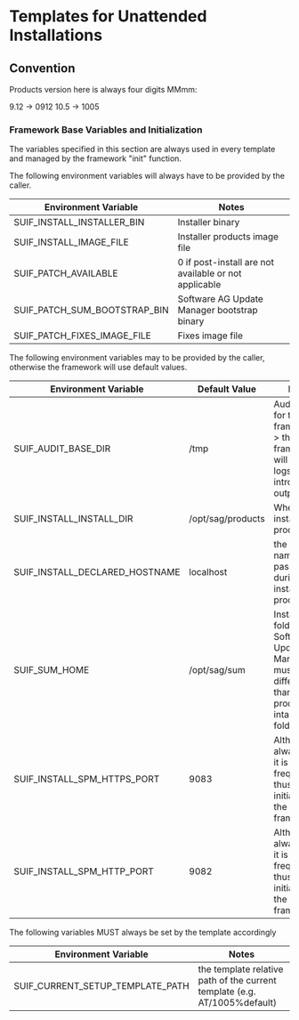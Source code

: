 # Templates for Unattended Installations

## Convention

Products version here is always four digits MMmm:

9.12 -> 0912
10.5 -> 1005

### Framework Base Variables and Initialization

The variables specified in this section are always used in every template and managed by the framework "init" function.

The following environment variables will always have to be provided by the caller.

|Environment Variable|Notes|
|-|-|
|SUIF_INSTALL_INSTALLER_BIN|Installer binary|
|SUIF_INSTALL_IMAGE_FILE|Installer products image file|
|SUIF_PATCH_AVAILABLE|0 if post-install are not available or not applicable|
|SUIF_PATCH_SUM_BOOTSTRAP_BIN|Software AG Update Manager bootstrap binary|
|SUIF_PATCH_FIXES_IMAGE_FILE|Fixes image file|

The following environment variables may to be provided by the caller, otherwise the framework will use default values.

|Environment Variable|Default Value|Notes|
|-|-|-|
|SUIF_AUDIT_BASE_DIR|/tmp|Audit folder for the framework -> the framework will put here logs and introspection output|
|SUIF_INSTALL_INSTALL_DIR|/opt/sag/products|Where to install the products|
|SUIF_INSTALL_DECLARED_HOSTNAME|localhost|the host name passed during the installation process|
|SUIF_SUM_HOME|/opt/sag/sum|Installation folder for Software AG Update Manager, must be different than the products intallation folder|
|SUIF_INSTALL_SPM_HTTPS_PORT|9083|Although not always used, it is used frequently, thus initialized by the framework|
|SUIF_INSTALL_SPM_HTTP_PORT|9082|Although not always used, it is used frequently, thus initialized by the framework|

The following variables MUST always be set by the template accordingly

|Environment Variable|Notes|
|-|-|
|SUIF_CURRENT_SETUP_TEMPLATE_PATH|the template relative path of the current template (e.g. AT/1005%default)|
